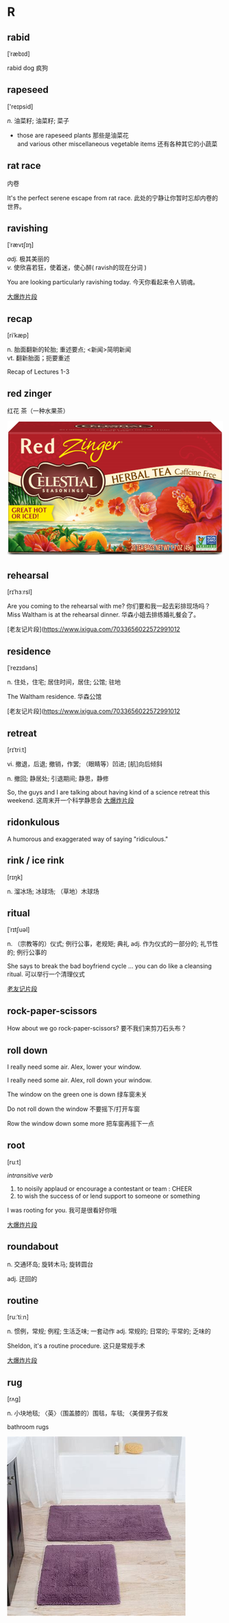 # R


## rabid

[ˈræbɪd]

rabid dog 疯狗


## rapeseed

['reɪpsid]

*n.*
油菜籽; 油菜籽; 菜子

- those are rapeseed plants 那些是油菜花 \
and various other miscellaneous vegetable items 还有各种其它的小蔬菜


## rat race

内卷

It's the perfect serene escape from rat race. 此处的宁静让你暂时忘却内卷的世界。


## ravishing

[ˈrævɪʃɪŋ]

*adj.*
极其美丽的\
*v.*
使欣喜若狂，使着迷，使心醉( ravish的现在分词 )

You are looking particularly ravishing today. 今天你看起来令人销魂。

[大爆炸片段](https://www.ixigua.com/7064844033163690531)


## recap

[riˈkæp]

n.
胎面翻新的轮胎; 重述要点; <新闻>简明新闻\
vt.
翻新胎面；扼要重述

Recap of Lectures 1-3


## red zinger

红花 茶（一种水果茶）

![](pix/redzinger.jpg)


## rehearsal

[rɪˈhɜːrsl]

Are you coming to the rehearsal with me? 你们要和我一起去彩排现场吗？\
Miss Waltham is at the rehearsal dinner. 华森小姐去排练婚礼餐会了。

[老友记片段](https://www.ixigua.com/7033656022572991012


## residence

[ˈrezɪdəns]

n.
住处，住宅; 居住时间，居住; 公馆; 驻地

The Waltham residence. 华森公馆

[老友记片段](https://www.ixigua.com/7033656022572991012


## retreat

[rɪˈtriːt]

vi.
撤退，后退; 撤销，作罢; （眼睛等）凹进; [航]向后倾斜

n.
撤回; 静居处; 引退期间; 静思，静修

So, the guys and I are talking about 
having kind of a science retreat this weekend. 这周末开一个科学静思会
[大爆炸片段](https://www.ixigua.com/7009152166753796621)


## ridonkulous 

A humorous and exaggerated way of saying "ridiculous."


## rink / ice rink

[rɪŋk]

n.
溜冰场; 冰球场; （草地）木球场


## ritual

[ˈrɪtʃuəl]

n.
（宗教等的）仪式; 例行公事，老规矩; 典礼
adj.
作为仪式的一部分的; 礼节性的; 例行公事的

She says to break the bad boyfriend cycle ...
you can do like a cleansing ritual. 可以举行一个清理仪式

[老友记片段](https://www.ixigua.com/7013968814865908255)


## rock-paper-scissors

How about we go rock-paper-scissors? 要不我们来剪刀石头布？


## roll down

I really need some air. Alex, lower your window.

I really need some air. Alex, roll down your window.

The window on the green one is down 绿车窗未关

Do not roll down the window 不要摇下/打开车窗

Row the window down some more 把车窗再摇下一点


## root

[ruːt]

*intransitive verb*

1. to noisily applaud or encourage a contestant or team : CHEER
2. to wish the success of or lend support to someone or something

I was rooting for you. 我可是很看好你哦

[大爆炸片段](https://www.ixigua.com/7023331782909133319)


## roundabout

n.
交通环岛; 旋转木马; 旋转圆台

adj.
迂回的


## routine

[ruːˈtiːn]

n.
惯例，常规; 例程; 生活乏味; 一套动作
adj.
常规的; 日常的; 平常的; 乏味的

Sheldon, it's a routine procedure. 这只是常规手术

[大爆炸片段](https://www.ixigua.com/7014522943363351071)


## rug

[rʌɡ]

n.
小块地毯; 〈英〉（围盖膝的）围毯，车毯; 〈美俚男子假发

bathroom rugs

![bathroom rugs](pix/rug.jpg)





